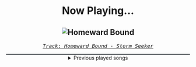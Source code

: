 <div align="center"> 
<h1>Now Playing...</h1>

![Homeward Bound](https://i.scdn.co/image/ab67616d00001e02496cd7a15f9ca7b4668c8b8c)
--
_<samp><a href="https://open.spotify.com/track/39YdxOK7bxBzO89H9yu7Gj">Track: Homeward Bound - Storm Seeker</a></samp>_

<div style="border: 1px #4B5054 solid"></div>
<details>
  <summary>
    Previous played songs
  </summary>
  <table>
    <thead>
      <tr>
        <th>
          Artist
        </th>
        <th>
          Song
        </th>
        <th>
          Link
        </th>
      </tr>
    </thead>
    <tbody>
      <tr><td>Storm Seeker</td><td>Homeward Bound</td><td><a href="https://open.spotify.com/track/39YdxOK7bxBzO89H9yu7Gj">https://open.spotify.com/track/39YdxOK7bxBzO89H9yu7Gj</a></td></tr><tr><td>A Day To Remember</td><td>LeBron</td><td><a href="https://open.spotify.com/track/71xRN0sKtHdtZZNq2EQIQW">https://open.spotify.com/track/71xRN0sKtHdtZZNq2EQIQW</a></td></tr><tr><td>From Fall to Spring</td><td>TAKE THE PAIN AWAY</td><td><a href="https://open.spotify.com/track/5r9KGyFznWkWjId1O9YPNP">https://open.spotify.com/track/5r9KGyFznWkWjId1O9YPNP</a></td></tr><tr><td>Memphis May Fire</td><td>Overdose - feat. Blindside</td><td><a href="https://open.spotify.com/track/69CQf9CTQM4vJ1JVHrjujt">https://open.spotify.com/track/69CQf9CTQM4vJ1JVHrjujt</a></td></tr><tr><td>Jinjer</td><td>Someone's Daughter</td><td><a href="https://open.spotify.com/track/497Y0Hx5OQLlchYgo4ExRk">https://open.spotify.com/track/497Y0Hx5OQLlchYgo4ExRk</a></td></tr><tr><td>Architects</td><td>Evil Eyes</td><td><a href="https://open.spotify.com/track/2mn6TJItWVdVxVeCzHfoxZ">https://open.spotify.com/track/2mn6TJItWVdVxVeCzHfoxZ</a></td></tr><tr><td>Dynazty</td><td>Fortune Favors the Brave</td><td><a href="https://open.spotify.com/track/3kCRKUszmGcqX4x8QjsMP7">https://open.spotify.com/track/3kCRKUszmGcqX4x8QjsMP7</a></td></tr><tr><td>Everrest</td><td>Into Nothing</td><td><a href="https://open.spotify.com/track/27WH5R1cENN71zY5vFz4Me">https://open.spotify.com/track/27WH5R1cENN71zY5vFz4Me</a></td></tr><tr><td>The Unguided</td><td>The Clock</td><td><a href="https://open.spotify.com/track/6yFKhXoA8nXDllKzT7bP48">https://open.spotify.com/track/6yFKhXoA8nXDllKzT7bP48</a></td></tr><tr><td>izzy reign</td><td>Sandman</td><td><a href="https://open.spotify.com/track/7D56lOMH8Tgb6j8buD9TQz">https://open.spotify.com/track/7D56lOMH8Tgb6j8buD9TQz</a></td></tr><tr><td>Everrest</td><td>Blackout</td><td><a href="https://open.spotify.com/track/2uBdQGa3JVB051SKm6nasl">https://open.spotify.com/track/2uBdQGa3JVB051SKm6nasl</a></td></tr><tr><td>Architects</td><td>Whiplash</td><td><a href="https://open.spotify.com/track/1fLiuTaLTSyuLyfjaD3dmS">https://open.spotify.com/track/1fLiuTaLTSyuLyfjaD3dmS</a></td></tr><tr><td>Memphis May Fire</td><td>The Other Side</td><td><a href="https://open.spotify.com/track/5nT3vUCakfsTcsZ8d0efmd">https://open.spotify.com/track/5nT3vUCakfsTcsZ8d0efmd</a></td></tr><tr><td>Everrest</td><td>Pretend</td><td><a href="https://open.spotify.com/track/0SedQyXhCPxsIedxtStOqI">https://open.spotify.com/track/0SedQyXhCPxsIedxtStOqI</a></td></tr><tr><td>P.O.D.</td><td>I WON’T BOW DOWN (feat. Andrés Giménez from A.N.I.M.A.L.)</td><td><a href="https://open.spotify.com/track/60v42pjlxbc23kDrJxQuYP">https://open.spotify.com/track/60v42pjlxbc23kDrJxQuYP</a></td></tr><tr><td>Architects</td><td>Judgement Day</td><td><a href="https://open.spotify.com/track/7xGTMfEv4YSK9VggF8tyvi">https://open.spotify.com/track/7xGTMfEv4YSK9VggF8tyvi</a></td></tr><tr><td>Spiritbox</td><td>Perfect Soul</td><td><a href="https://open.spotify.com/track/3wnNwuoNTLWXRKfBdTeRLs">https://open.spotify.com/track/3wnNwuoNTLWXRKfBdTeRLs</a></td></tr><tr><td>Disturbed</td><td>I Will Not Break</td><td><a href="https://open.spotify.com/track/3TuZPqlHK7P6lhMOJ7qwll">https://open.spotify.com/track/3TuZPqlHK7P6lhMOJ7qwll</a></td></tr><tr><td>Windwaker</td><td>SIRENS 2.0</td><td><a href="https://open.spotify.com/track/0m8qgJIiLInD1rGOHR2tK9">https://open.spotify.com/track/0m8qgJIiLInD1rGOHR2tK9</a></td></tr><tr><td>Dynazty</td><td>Phoenix</td><td><a href="https://open.spotify.com/track/6b3A6Jp5IUjcIaBab089Er">https://open.spotify.com/track/6b3A6Jp5IUjcIaBab089Er</a></td></tr>
    </tbody>
  </table>
</details>

</div>
